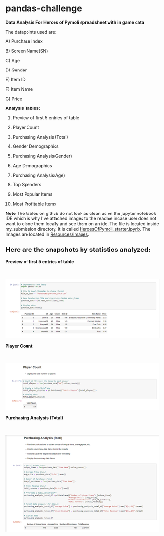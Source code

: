 # pandas-challenge


**Data Analysis For Heroes of Pymoli spreadsheet with in game data**

The datapoints used are:

A) Purchase index

B) Screen Name(SN)

C) Age

D) Gender

E) Item ID

F) Item Name

G) Price

**Analysis Tables:**

1) Preview of first 5 entries of table

2) Player Count

3) Purchasing Analysis (Total)

4) Gender Demographics

5) Purchasing Analysis(Gender)

6) Age Demographics

7) Purchasing Analysis(Age)

8) Top Spenders

9) Most Popular Items

10) Most Profitable Items



**Note** The tables on github do not look as clean as on the jupyter notebook IDE which is why I've attached images to the readme incase user does not want to clone them locally and see them on an ide. The file is located inside my_submission directory. It is called [HeroesOfPymoli_starter.ipynb](https://github.com/slobanwala1/pandas-challenge/blob/main/my_submission/HeroesOfPymoli/HeroesOfPymoli_starter.ipynb). The Images are located in [Resources/Images](https://github.com/slobanwala1/pandas-challenge/tree/main/my_submission/HeroesOfPymoli/Resources/Images).


## Here are the snapshots by statistics analyzed:

**Preview of first 5 entries of table**

<br>
<br>
<img src="my_submission/HeroesOfPymoli/Resources/Images/HOP_table1.PNG" width="500">

**Player Count**

<br>
<br>
<img src="my_submission/HeroesOfPymoli/Resources/Images/HOP_table2.PNG" width="500">

**Purchasing Analysis (Total)**

<br>
<br>
<img src="my_submission/HeroesOfPymoli/Resources/Images/HOP_table3.PNG" width="500">
